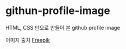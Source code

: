 # githun-profile-image
HTML, CSS 만으로 만들어 본 github profile image

이미지 출처
<a href="https://kr.freepik.com/free-vector/flat-design-thug-life-sunglasses-illustration_37984222.htm#page=2&query=pixel%20art&position=41&from_view=keyword&track=ais">Freepik</a>
